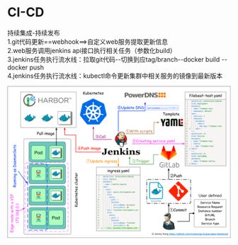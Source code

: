 # CI-CD    
持续集成-持续发布    
1.git代码更新==webhook==>自定义web服务提取更新信息     
2.web服务调用jenkins api接口执行相关任务（参数化build）    
3.jenkins任务执行流水线：拉取git代码--切换到应tag/branch--docker build -- docker push    
4.jenkins任务执行流水线：kubectl命令更新集群中相关服务的镜像到最新版本    

![image](/image/流水线.png)
